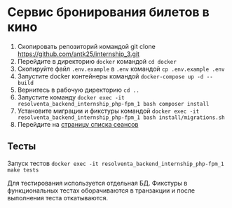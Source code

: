 # Сервис бронирования билетов в кино 

1. Скопировать репозиторий командой git clone https://github.com/antk25/internship_3.git
2. Перейдите в директорию `docker` командой `cd docker`
3. Скопируйте файл `.env.example` в `.env` командой `cp .env.example .env`
4. Запустите docker контейнеры командой `docker-compose up -d --build`
5. Вернитесь в рабочую директорию `cd ..`
6. Запустите команду `docker exec -it resolventa_backend_internship_php-fpm_1 bash composer install`
7. Установите миграции и фикстуры командой `docker exec -it resolventa_backend_internship_php-fpm_1 bash install/migrations.sh`
8. Перейдите на [страницу списка сеансов](http://localhost/film-sessions)

## Тесты

Запуск тестов `docker exec -it resolventa_backend_internship_php-fpm_1 make tests`

Для тестирования используется отдельная БД. Фикстуры в функциональных тестах оборачиваются в транзакции и после выполнения теста откатываются.


